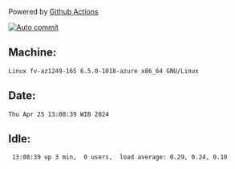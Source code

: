 Powered by [Github Actions](https://github.com/features/actions)

[![Auto commit](https://github.com/hiage/workstation/workflows/Auto%20commit/badge.svg)](https://github.com/hiage/workstation/actions?query=workflow%3A%22Auto+commit%22)

## Machine:
```
Linux fv-az1249-165 6.5.0-1018-azure x86_64 GNU/Linux
```
## Date:
```
Thu Apr 25 13:08:39 WIB 2024
```
## Idle:
```
 13:08:39 up 3 min,  0 users,  load average: 0.29, 0.24, 0.10
```
